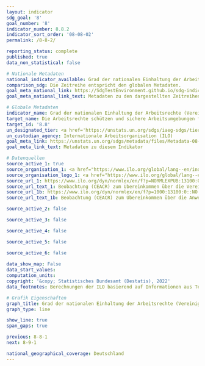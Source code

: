 ```yaml
---
layout: indicator    
sdg_goal: '8'    
goal_number: '8'    
indicator_number: 8.8.2    
indicator_sort_order: '08-08-02'    
permalink: /8-8-2/    

reporting_status: complete    
published: true    
data_non_statistical: false    

# Nationale Metadaten    
national_indicator_available: Grad der nationalen Einhaltung der Arbeitsrechte (Vereinigungsfreiheit und Tarifverhandlungen) basierend auf Textquellen der Internationalen Arbeitsorganisation (ILO) und nationalen Gesetzesgrundlagen    
comparison_sdg: Die Zeitreihe entspricht den globalen Metadaten.    
goal_meta_national_link: https://SdgTestEnvironment.github.io/sdg-indicators/public/MetaDe/8.8.2.pdf    
goal_meta_national_link_text: Metadaten zu den dargestellten Zeitreihen    

# Globale Metadaten    
indicator_name: Grad der nationalen Einhaltung der Arbeitsrechte (Vereinigungsfreiheit und Tarifverhandlungen) basierend auf Textquellen der Internationalen Arbeitsorganisation (ILO) und nationalen Gesetzesgrundlagen, nach Geschlecht und Migrationsstatus    
target_name: Die Arbeitsrechte schützen und sichere Arbeitsumgebungen für alle Erwerbstätigen, einschließlich der Arbeitsmigranten und insbesondere der Arbeitsmigrantinnen, und der Menschen in prekärer Erwerbstätigkeit, fördern    
target_id: '8.8'    
un_designated_tier: <a href='https://unstats.un.org/sdgs/iaeg-sdgs/tier-classification/' title='Klicken Sie hier um weitere Informationen zur UN-Tier-Klassifikation zu erhalten.'  target='_blank'>Tier II</a>    
un_custodian_agency: Internationale Arbeitsorganisation (ILO)    
goal_meta_link: https://unstats.un.org/sdgs/metadata/files/Metadata-08-08-02.pdf    
goal_meta_link_text: Metadaten zu diesem Indikator        

# Datenquellen
source_active_1: true
source_organisation_1: <a href="https://www.ilo.org/global/lang--en/index.htm"> Internationale Arbeitsorganisation (ILO) </a>
source_organisation_logo_1: <a href="https://www.ilo.org/global/lang--en/index.htm"><img src="https://g205sdgs.github.io/sdg-indicators/public/OrgImgDe/ilo.png" alt="Logo ilo" style="height:60px; width:148px"/></a>
source_url_1: https://www.ilo.org/dyn/normlex/en/f?p=NORMLEXPUB:13100:0::NO::P13100_COMMENT_ID:3343814
source_url_text_1: Beobachtung (CEACR) zum Übereinkommen über die Vereinigungsfreiheit und den Schutz des Vereinigungsrechtes (nicht auf Deutsch verfügbar)
source_url_1b: https://www.ilo.org/dyn/normlex/en/f?p=1000:13100:0::NO:13100:P13100_COMMENT_ID:3343942
source_url_text_1b: Beobachtung (CEACR) zum Übereinkommen über die Anwendung der Grundsätze des Vereinigungsrechtes und des Rechtes zu Kollektivverhandlungen (nicht auf Deutsch verfügbar)

source_active_2: false

source_active_3: false

source_active_4: false

source_active_5: false

source_active_6: false
    
data_show_map: False    
data_start_values:     
computation_units:     
copyright: '&copy; Statistisches Bundesamt (Destatis), 2022'    
data_footnotes: Berechnungen der ILO basierend auf Informationen aus Textquellen der ILO.<br>• Daten sind erst ab 2015 verfügbar.    

# Grafik Eigenschaften    
graph_title: Grad der nationalen Einhaltung der Arbeitsrechte (Vereinigungsfreiheit und Tarifverhandlungen) basierend auf Textquellen der Internationalen Arbeitsorganisation (ILO) und nationalen Gesetzesgrundlagen    
graph_type: line    

show_line: true
span_gaps: true    

previous: 8-8-1    
next: 8-9-1    

national_geographical_coverage: Deutschland    
---
```


<span></span>